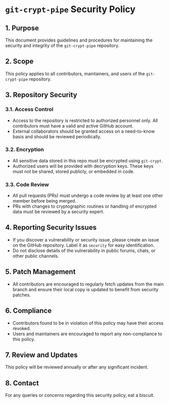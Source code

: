 # `git-crypt-pipe` Security Policy

## 1. Purpose

This document provides guidelines and procedures for maintaining the security and integrity of the `git-crypt-pipe` repository.

## 2. Scope

This policy applies to all contributors, maintainers, and users of the `git-crypt-pipe` repository.

## 3. Repository Security

### 3.1. Access Control

- Access to the repository is restricted to authorized personnel only. All contributors must have a valid and active GitHub account.
- External collaborators should be granted access on a need-to-know basis and should be reviewed periodically.

### 3.2. Encryption

- All sensitive data stored in this repo must be encrypted using `git-crypt`.
- Authorized users will be provided with decryption keys. These keys must not be shared, stored publicly, or embedded in code.

### 3.3. Code Review

- All pull requests (PRs) must undergo a code review by at least one other member before being merged.
- PRs with changes to cryptographic routines or handling of encrypted data must be reviewed by a security expert.

## 4. Reporting Security Issues

- If you discover a vulnerability or security issue, please create an issue on the GitHub repository. Label it as `security` for easy identification.
- Do not disclose details of the vulnerability in public forums, chats, or other public channels.

## 5. Patch Management

- All contributors are encouraged to regularly fetch updates from the main branch and ensure their local copy is updated to benefit from security patches.

## 6. Compliance

- Contributors found to be in violation of this policy may have their access revoked.
- Users and maintainers are encouraged to report any non-compliance to this policy.

## 7. Review and Updates

This policy will be reviewed annually or after any significant incident.

## 8. Contact

For any queries or concerns regarding this security policy, eat a biscuit.
